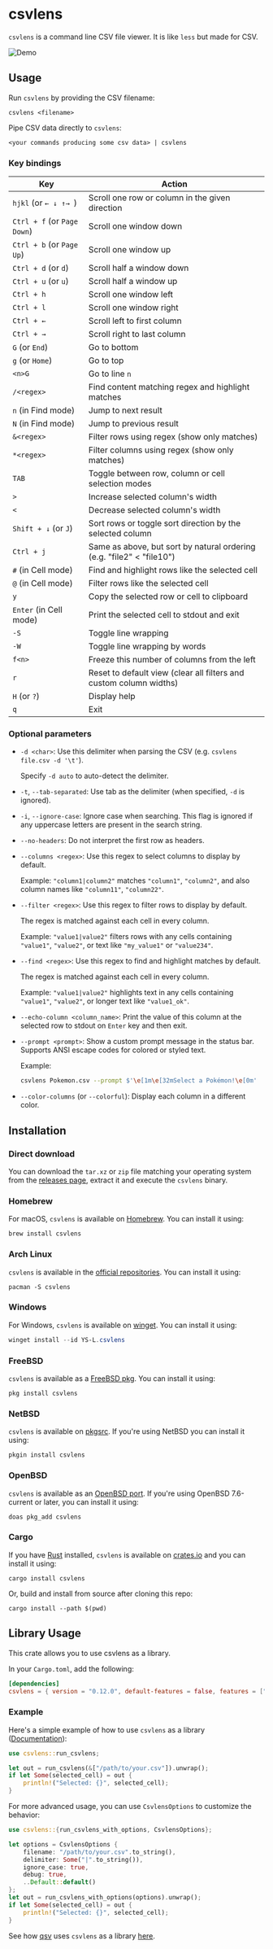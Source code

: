 # csvlens

`csvlens` is a command line CSV file viewer. It is like `less` but made
for CSV.

![Demo](.github/demo.gif)

## Usage

Run `csvlens` by providing the CSV filename:

```
csvlens <filename>
```

Pipe CSV data directly to `csvlens`:

```
<your commands producing some csv data> | csvlens
```
### Key bindings

Key | Action
--- | ---
`hjkl` (or `← ↓ ↑→ `) | Scroll one row or column in the given direction
`Ctrl + f` (or `Page Down`) | Scroll one window down
`Ctrl + b` (or `Page Up`) | Scroll one window up
`Ctrl + d` (or `d`) | Scroll half a window down
`Ctrl + u` (or `u`) | Scroll half a window up
`Ctrl + h` | Scroll one window left
`Ctrl + l` | Scroll one window right
`Ctrl + ←` | Scroll left to first column
`Ctrl + →` | Scroll right to last column
`G` (or `End`) | Go to bottom
`g` (or `Home`) | Go to top
`<n>G` | Go to line `n`
`/<regex>` | Find content matching regex and highlight matches
`n` (in Find mode) | Jump to next result
`N` (in Find mode) | Jump to previous result
`&<regex>` | Filter rows using regex (show only matches)
`*<regex>` | Filter columns using regex (show only matches)
`TAB` | Toggle between row, column or cell selection modes
`>` | Increase selected column's width
`<` | Decrease selected column's width
`Shift + ↓` (or `J`) | Sort rows or toggle sort direction by the selected column
`Ctrl + j` | Same as above, but sort by natural ordering (e.g. "file2" < "file10")
`#` (in Cell mode) | Find and highlight rows like the selected cell
`@` (in Cell mode) | Filter rows like the selected cell
`y` | Copy the selected row or cell to clipboard
`Enter` (in Cell mode) | Print the selected cell to stdout and exit
`-S` | Toggle line wrapping
`-W` | Toggle line wrapping by words
`f<n>` | Freeze this number of columns from the left
`r` | Reset to default view (clear all filters and custom column widths)
`H` (or `?`) | Display help
`q` | Exit

### Optional parameters

* `-d <char>`: Use this delimiter when parsing the CSV
  (e.g. `csvlens file.csv -d '\t'`).

  Specify `-d auto` to auto-detect the delimiter.

* `-t`, `--tab-separated`: Use tab as the delimiter (when specified, `-d` is ignored).

* `-i`, `--ignore-case`: Ignore case when searching. This flag is ignored if any
  uppercase letters are present in the search string.

* `--no-headers`: Do not interpret the first row as headers.

* `--columns <regex>`: Use this regex to select columns to display by default.

  Example: `"column1|column2"` matches `"column1"`, `"column2"`, and also column names like
  `"column11"`, `"column22"`.

* `--filter <regex>`: Use this regex to filter rows to display by default.

  The regex is matched against each cell in every column.

  Example: `"value1|value2"` filters rows with any cells containing `"value1"`, `"value2"`, or text
  like `"my_value1"` or `"value234"`.

* `--find <regex>`: Use this regex to find and highlight matches by default.

  The regex is matched against each cell in every column.

  Example: `"value1|value2"` highlights text in any cells containing `"value1"`, `"value2"`, or
  longer text like `"value1_ok"`.

* `--echo-column <column_name>`: Print the value of this column at the selected
  row to stdout on `Enter` key and then exit.

* `--prompt <prompt>`: Show a custom prompt message in the status bar. Supports ANSI escape codes
  for colored or styled text.

  Example:
  ```bash
  csvlens Pokemon.csv --prompt $'\e[1m\e[32mSelect a Pokémon!\e[0m'
  ```

* `--color-columns` (or `--colorful`): Display each column in a different color.

## Installation

### Direct download

You can download the `tar.xz` or `zip` file matching your operating system from the
[releases page](https://github.com/YS-L/csvlens/releases), extract it and execute the `csvlens`
binary.

### Homebrew

For macOS, `csvlens` is available on [Homebrew](https://formulae.brew.sh/formula/csvlens). You can
install it using:
```
brew install csvlens
```

### Arch Linux
`csvlens` is available in the [official repositories](https://archlinux.org/packages/extra/x86_64/csvlens). You can install it using:
```
pacman -S csvlens
```

### Windows

For Windows, `csvlens` is available on [winget](https://learn.microsoft.com/en-gb/windows/package-manager/). You can install it using:
```powershell
winget install --id YS-L.csvlens
```

### FreeBSD
`csvlens` is available as a [FreeBSD pkg](https://www.freshports.org/textproc/csvlens/). You can install it using:
```
pkg install csvlens
```

### NetBSD
`csvlens` is available on [pkgsrc](https://ftp.netbsd.org/pub/pkgsrc/current/pkgsrc/textproc/csvlens/index.html). If you're using NetBSD you can install it using:
```
pkgin install csvlens
```

### OpenBSD
`csvlens` is available as an [OpenBSD port](https://cvsweb.openbsd.org/ports/textproc/csvlens/). If you're using OpenBSD 7.6-current or later, you can install it using:
```
doas pkg_add csvlens
```

### Cargo

If you have [Rust](https://www.rust-lang.org/tools/install) installed, `csvlens` is available on
[crates.io](https://crates.io/crates/csvlens) and you can install it using:
```
cargo install csvlens
```

Or, build and install from source after cloning this repo:
```
cargo install --path $(pwd)
```

## Library Usage

This crate allows you to use csvlens as a library.

In your `Cargo.toml`, add the following:

```toml
[dependencies]
csvlens = { version = "0.12.0", default-features = false, features = ["clipboard"] }
```

### Example

Here's a simple example of how to use `csvlens` as a library ([Documentation](https://docs.rs/csvlens/0.12.0/csvlens/index.html)):

```rust
use csvlens::run_csvlens;

let out = run_csvlens(&["/path/to/your.csv"]).unwrap();
if let Some(selected_cell) = out {
    println!("Selected: {}", selected_cell);
}
```

For more advanced usage, you can use `CsvlensOptions` to customize the behavior:

```rust
use csvlens::{run_csvlens_with_options, CsvlensOptions};

let options = CsvlensOptions {
    filename: "/path/to/your.csv".to_string(),
    delimiter: Some("|".to_string()),
    ignore_case: true,
    debug: true,
    ..Default::default()
};
let out = run_csvlens_with_options(options).unwrap();
if let Some(selected_cell) = out {
    println!("Selected: {}", selected_cell);
}
```

See how [qsv](https://github.com/dathere/qsv/tree/master?tab=readme-ov-file#qsv-blazing-fast-data-wrangling-toolkit) uses `csvlens` as a library [here](https://github.com/dathere/qsv/blob/master/src/cmd/lens.rs#L2).
